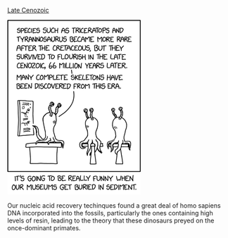 [Late Cenozoic](https://xkcd.com/2990)

![Late Cenozoic](./random_comic.png)

Our nucleic acid recovery techinques found a great deal of homo sapiens DNA incorporated into the fossils, particularly the ones containing high levels of resin, leading to the theory that these dinosaurs preyed on the once-dominant primates.

